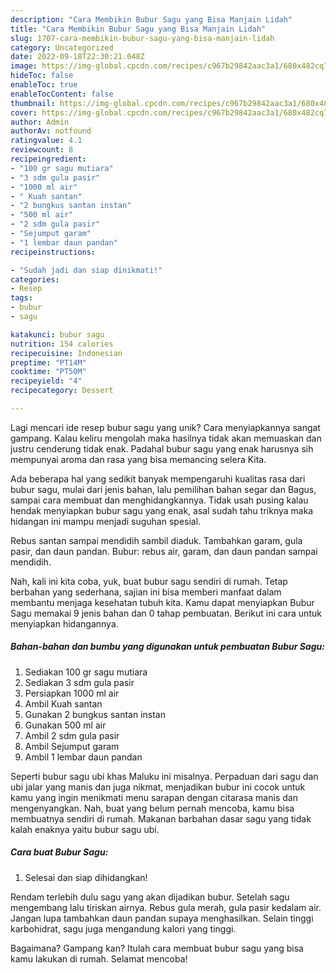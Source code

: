```yaml
---
description: "Cara Membikin Bubur Sagu yang Bisa Manjain Lidah"
title: "Cara Membikin Bubur Sagu yang Bisa Manjain Lidah"
slug: 1707-cara-membikin-bubur-sagu-yang-bisa-manjain-lidah
category: Uncategorized
date: 2022-09-18T22:30:21.048Z
image: https://img-global.cpcdn.com/recipes/c967b29842aac3a1/680x482cq70/bubur-sagu-foto-resep-utama.jpg
hideToc: false
enableToc: true
enableTocContent: false
thumbnail: https://img-global.cpcdn.com/recipes/c967b29842aac3a1/680x482cq70/bubur-sagu-foto-resep-utama.jpg
cover: https://img-global.cpcdn.com/recipes/c967b29842aac3a1/680x482cq70/bubur-sagu-foto-resep-utama.jpg
author: Admin
authorAv: notfound
ratingvalue: 4.1
reviewcount: 8
recipeingredient:
- "100 gr sagu mutiara"
- "3 sdm gula pasir"
- "1000 ml air"
- " Kuah santan"
- "2 bungkus santan instan"
- "500 ml air"
- "2 sdm gula pasir"
- "Sejumput garam"
- "1 lembar daun pandan"
recipeinstructions:

- "Sudah jadi dan siap dinikmati!"
categories:
- Resep
tags:
- bubur
- sagu

katakunci: bubur sagu 
nutrition: 154 calories
recipecuisine: Indonesian
preptime: "PT14M"
cooktime: "PT50M"
recipeyield: "4"
recipecategory: Dessert

---
```





Lagi mencari ide resep bubur sagu yang unik? Cara menyiapkannya sangat gampang. Kalau keliru mengolah maka hasilnya tidak akan memuaskan dan justru cenderung tidak enak. Padahal bubur sagu yang enak harusnya sih mempunyai aroma dan rasa yang bisa memancing selera Kita.





Ada beberapa hal yang sedikit banyak mempengaruhi kualitas rasa dari bubur sagu, mulai dari jenis bahan, lalu pemilihan bahan segar dan Bagus, sampai cara membuat dan menghidangkannya. Tidak usah pusing kalau hendak menyiapkan bubur sagu yang enak,      asal sudah tahu triknya maka hidangan ini mampu menjadi suguhan spesial.














Rebus santan sampai mendidih sambil diaduk. Tambahkan garam, gula pasir, dan daun pandan. Bubur: rebus air, garam, dan daun pandan sampai mendidih.






Nah, kali ini kita coba, yuk, buat bubur sagu sendiri di rumah. Tetap berbahan yang sederhana, sajian ini bisa memberi manfaat dalam membantu menjaga kesehatan tubuh kita. Kamu dapat menyiapkan Bubur Sagu memakai 9 jenis bahan dan 0 tahap pembuatan. Berikut ini cara untuk menyiapkan hidangannya.

<!--inarticleads1-->

##### Bahan-bahan dan bumbu yang digunakan untuk pembuatan Bubur Sagu:

1. Sediakan 100 gr sagu mutiara
1. Sediakan 3 sdm gula pasir
1. Persiapkan 1000 ml air
1. Ambil  Kuah santan
1. Gunakan 2 bungkus santan instan
1. Gunakan 500 ml air
1. Ambil 2 sdm gula pasir
1. Ambil Sejumput garam
1. Ambil 1 lembar daun pandan


Seperti bubur sagu ubi khas Maluku ini misalnya. Perpaduan dari sagu dan ubi jalar yang manis dan juga nikmat, menjadikan bubur ini cocok untuk kamu yang ingin menikmati menu sarapan dengan citarasa manis dan mengenyangkan. Nah, buat yang belum pernah mencoba, kamu bisa membuatnya sendiri di rumah. Makanan barbahan dasar sagu yang tidak kalah enaknya yaitu bubur sagu ubi. 

<!--inarticleads2-->

##### Cara buat Bubur Sagu:


1. Selesai dan siap dihidangkan!

Rendam terlebih dulu sagu yang akan dijadikan bubur. Setelah sagu mengembang lalu tiriskan airnya. Rebus gula merah, gula pasir kedalam air. Jangan lupa tambahkan daun pandan supaya menghasilkan. Selain tinggi karbohidrat, sagu juga mengandung kalori yang tinggi. 

Bagaimana? Gampang kan? Itulah cara membuat bubur sagu yang bisa kamu lakukan di rumah. Selamat mencoba!

